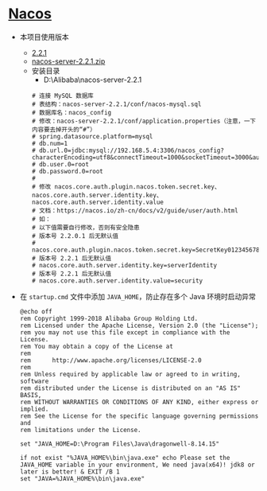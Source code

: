 # [Nacos](https://github.com/alibaba/nacos)

- 本项目使用版本
    - [2.2.1](https://github.com/alibaba/nacos/releases/tag/2.2.1)
    - [nacos-server-2.2.1.zip](https://github.com/alibaba/nacos/releases/download/2.2.1/nacos-server-2.2.1.zip)
    - 安装目录
        - D:\Alibaba\nacos-server-2.2.1
        ```
        # 连接 MySQL 数据库
        # 表结构：nacos-server-2.2.1/conf/nacos-mysql.sql
        # 数据库名：nacos_config
        # 修改：nacos-server-2.2.1/conf/application.properties（注意，一下内容要去掉开头的“#”）
        # spring.datasource.platform=mysql
        # db.num=1
        # db.url.0=jdbc:mysql://192.168.5.4:3306/nacos_config?characterEncoding=utf8&connectTimeout=1000&socketTimeout=3000&autoReconnect=true&useUnicode=true&useSSL=false&serverTimezone=UTC&allowPublicKeyRetrieval=true
        # db.user.0=root
        # db.password.0=root
        #
        # 修改 nacos.core.auth.plugin.nacos.token.secret.key、nacos.core.auth.server.identity.key、nacos.core.auth.server.identity.value
        # 文档：https://nacos.io/zh-cn/docs/v2/guide/user/auth.html
        # 如：
        # 以下值需要自行修改，否则有安全隐患
        # 版本号 2.2.0.1 后无默认值
        # nacos.core.auth.plugin.nacos.token.secret.key=SecretKey012345678901234567890123456789012345678901234567890123456789
        # 版本号 2.2.1 后无默认值
        # nacos.core.auth.server.identity.key=serverIdentity
        # 版本号 2.2.1 后无默认值
        # nacos.core.auth.server.identity.value=security
        ```

- 在 `startup.cmd` 文件中添加 `JAVA_HOME`，防止存在多个 Java 环境时启动异常
    ```shell
    @echo off
    rem Copyright 1999-2018 Alibaba Group Holding Ltd.
    rem Licensed under the Apache License, Version 2.0 (the "License");
    rem you may not use this file except in compliance with the License.
    rem You may obtain a copy of the License at
    rem
    rem      http://www.apache.org/licenses/LICENSE-2.0
    rem
    rem Unless required by applicable law or agreed to in writing, software
    rem distributed under the License is distributed on an "AS IS" BASIS,
    rem WITHOUT WARRANTIES OR CONDITIONS OF ANY KIND, either express or implied.
    rem See the License for the specific language governing permissions and
    rem limitations under the License.
  
    set "JAVA_HOME=D:\Program Files\Java\dragonwell-8.14.15"
    
    if not exist "%JAVA_HOME%\bin\java.exe" echo Please set the JAVA_HOME variable in your environment, We need java(x64)! jdk8 or later is better! & EXIT /B 1
    set "JAVA=%JAVA_HOME%\bin\java.exe"
    ```
